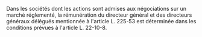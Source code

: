 Dans les sociétés dont les actions sont admises aux négociations sur un marché réglementé, la rémunération du directeur général et des directeurs généraux délégués mentionnée à l'article L. 225-53 est déterminée dans les conditions prévues à l'article L. 22-10-8.
